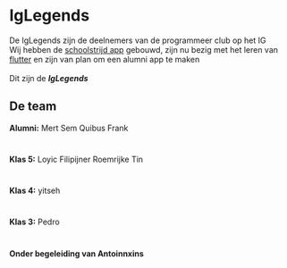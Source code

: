 # IgLegends
De IgLegends zijn de deelnemers van de programmeer club op het IG <br>
Wij hebben de [schoolstrijd app](schoolstrijd.ig.nl) gebouwd, 
zijn nu bezig met het leren van [flutter](flutter.dev) en zijn van plan om een alumni app te maken <br>
<br>
Dit zijn de _**IgLegends**_ <br />

## De team

**Alumni:** Mert Sem Quibus Frank
#
**Klas 5:** Loyic Filipijner Roemrijke Tin
#
**Klas 4:** yitseh
#
**Klas 3:** Pedro
#

#### Onder begeleiding van Antoinnxins


